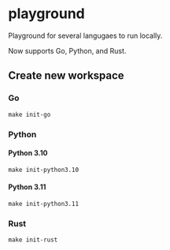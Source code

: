 # playground

Playground for several langugaes to run locally.

Now supports Go, Python, and Rust.

## Create new workspace

### Go

```shell
make init-go
```

### Python

#### Python 3.10

```shell
make init-python3.10
```

#### Python 3.11

```shell
make init-python3.11
```

### Rust

```shell
make init-rust
```
